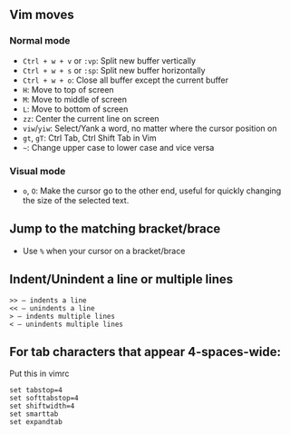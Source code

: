 ## Vim moves
### Normal mode
- `Ctrl + w + v` or `:vp`: Split new buffer vertically
- `Ctrl + w + s` or `:sp`: Split new buffer horizontally
- `Ctrl + w + o`: Close all buffer except the current buffer
- `H`: Move to top of screen
- `M`: Move to middle of screen
- `L`: Move to bottom of screen
- `zz`: Center the current line on screen
- `viw`/`yiw`: Select/Yank a word, no matter where the cursor position on
- `gt`, `gT`: Ctrl Tab, Ctrl Shift Tab in Vim
- `~`: Change upper case to lower case and vice versa

### Visual mode
- `o`, `O`: Make the cursor go to the other end, useful for quickly changing the size of the selected text.


## Jump to the matching bracket/brace 
- Use `%` when your cursor on a bracket/brace

## Indent/Unindent a line or multiple lines
```
>> ⁠– indents a line
<< ⁠– unindents a line
> ⁠– indents multiple lines
< ⁠– unindents multiple lines
```

## For tab characters that appear 4-spaces-wide:
Put this in vimrc
```vim
set tabstop=4
set softtabstop=4
set shiftwidth=4
set smarttab
set expandtab
```